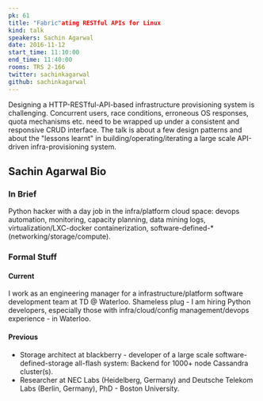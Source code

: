 ```yaml
---
pk: 61
title: "Fabric"ating RESTful APIs for Linux
kind: talk
speakers: Sachin Agarwal
date: 2016-11-12
start_time: 11:10:00
end_time: 11:40:00
rooms: TRS 2-166
twitter: sachinkagarwal
github: sachinkagarwal
---
```


Designing a HTTP-RESTful-API-based infrastructure provisioning system is challenging. Concurrent users, race conditions, erroneous OS responses, quota mechanisms etc. need to be wrapped up under a consistent and responsive CRUD interface. The talk is about a few design patterns and about the "lessons learnt" in building/operating/iterating a large scale API-driven infra-provisioning system.

## Sachin Agarwal Bio

### In Brief  

Python hacker with a day job in the infra/platform cloud space: devops automation, monitoring, capacity planning, data mining logs, virtualization/LXC-docker containerization, software-defined-* (networking/storage/compute).

### Formal Stuff

#### Current

I work as an engineering manager for a infrastructure/platform software development team at TD @ Waterloo. Shameless plug - I am hiring Python developers, especially those with infra/cloud/config management/devops experience - in  Waterloo.

####  Previous

* Storage architect at blackberry - developer of a large scale software-defined-storage all-flash system: Backend for 1000+ node Cassandra cluster(s).
* Researcher at NEC Labs (Heidelberg, Germany) and Deutsche Telekom Labs (Berlin, Germany), PhD - Boston University.
